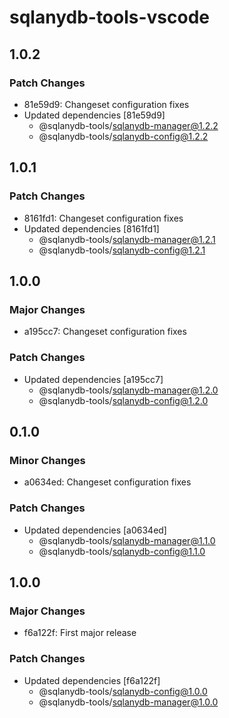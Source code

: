 # sqlanydb-tools-vscode

## 1.0.2

### Patch Changes

- 81e59d9: Changeset configuration fixes
- Updated dependencies [81e59d9]
  - @sqlanydb-tools/sqlanydb-manager@1.2.2
  - @sqlanydb-tools/sqlanydb-config@1.2.2

## 1.0.1

### Patch Changes

- 8161fd1: Changeset configuration fixes
- Updated dependencies [8161fd1]
  - @sqlanydb-tools/sqlanydb-manager@1.2.1
  - @sqlanydb-tools/sqlanydb-config@1.2.1

## 1.0.0

### Major Changes

- a195cc7: Changeset configuration fixes

### Patch Changes

- Updated dependencies [a195cc7]
  - @sqlanydb-tools/sqlanydb-manager@1.2.0
  - @sqlanydb-tools/sqlanydb-config@1.2.0

## 0.1.0

### Minor Changes

- a0634ed: Changeset configuration fixes

### Patch Changes

- Updated dependencies [a0634ed]
  - @sqlanydb-tools/sqlanydb-manager@1.1.0
  - @sqlanydb-tools/sqlanydb-config@1.1.0

## 1.0.0

### Major Changes

- f6a122f: First major release

### Patch Changes

- Updated dependencies [f6a122f]
  - @sqlanydb-tools/sqlanydb-config@1.0.0
  - @sqlanydb-tools/sqlanydb-manager@1.0.0
